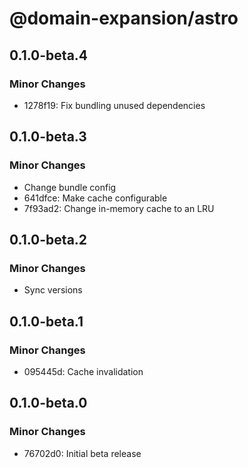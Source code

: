 # @domain-expansion/astro

## 0.1.0-beta.4

### Minor Changes

- 1278f19: Fix bundling unused dependencies

## 0.1.0-beta.3

### Minor Changes

- Change bundle config
- 641dfce: Make cache configurable
- 7f93ad2: Change in-memory cache to an LRU

## 0.1.0-beta.2

### Minor Changes

- Sync versions

## 0.1.0-beta.1

### Minor Changes

- 095445d: Cache invalidation

## 0.1.0-beta.0

### Minor Changes

- 76702d0: Initial beta release
